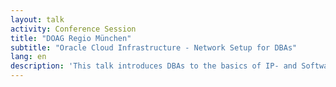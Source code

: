 ```yaml
---
layout: talk
activity: Conference Session
title: "DOAG Regio München"
subtitle: "Oracle Cloud Infrastructure - Network Setup for DBAs"
lang: en
description: 'This talk introduces DBAs to the basics of IP- and Software Defined Networking (SDN). All Demos and Screenshots represent the Oracle Cloud. However, the demonstrated concepts and patterns are valid for every IaaS-Cloud.'
---
```

